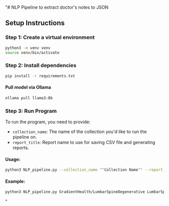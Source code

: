 "# NLP Pipeline to extract doctor's notes to JSON

## Setup Instructions
### Step 1: Create a virtual environment

```bash
python3 -m venv venv
source venv/bin/activate
```
### Step 2: Install dependencies
```bash
pip install -r requirements.txt
```
#### Pull model via Ollama
```bash
ollama pull llama3:8b
```
### Step 3: Run Program
To run the program, you need to provide:
- `collection_name`: The name of the collection you'd like to run the pipeline on.
- `report_title`: Report name to use for saving CSV file and generating reports.

#### Usage:
``` bash 
python3 NLP_pipeline.py --collection_name ""Collection Name"" --report_name ""Report Name""
```

#### Example:
``` bash 
python3 NLP_pipeline.py GradientHealth/LumbarSpineDegenerative LumbarSpineDegenerative
```
"
